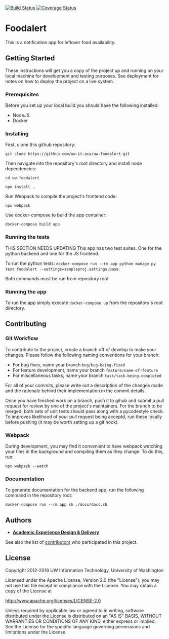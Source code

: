 [![Build Status](https://api.travis-ci.com/uw-it-aca/uw-foodalert.svg?branch=develop)](https://travis-ci.org/uw-it-aca/uw-foodalert)
[![Coverage Status](https://coveralls.io/repos/github/uw-it-aca/uw-foodalert/badge.svg?branch=develop)](https://coveralls.io/github/uw-it-aca/uw-foodalert?branch=develop)

# Foodalert
This is a notification app for leftover food availability.

## Getting Started
These instructions will get you a copy of the project up and running on your local machine for development and testing purposes. See deployment for notes on how to deploy the project on a live system.

### Prerequisites
Before you set up your local build you should have the following installed:
* NodeJS
* Docker

### Installing
First, clone this github repository:

`git clone https://github.com/uw-it-aca/uw-foodalert.git`

Then navigate into the repository's root directory and install node dependencies:

`cd uw-foodalert`

`npm install .`

Run Webpack to compile the project's frontend code:

`npx webpack`

Use docker-compose to build the app container:

`docker-compose build app`

### Running the tests
THIS SECTION NEEDS UPDATING
This app has two test suites. One for the python backend and one for the JS frontend.

To run the python tests: `docker-compose run --rm app python manage.py test foodalert --settings=sampleproj.settings.base`.

Both commands must be run from repository root

### Running the app
To run the app simply execute `docker-compose up` from the repository's root directory.

## Contributing

### Git Workflow
To contribute to the project, create a branch off of develop to make your changes. Please follow the following naming conventions for your branch:

* For bug fixes, name your branch `bug/bug-being-fixed`
* For feature development, name your branch `feature/name-of-feature`
* For miscellaneous tasks, name your branch `task/task-being-completed`

For all of your commits, please write out a description of the changes made and the rationale behind their implementation in the commit details.

Once you have finished work on a branch, push it to gihub and submit a pull request for review by one of the project's maintainers. For the branch to be merged, both sets of unit tests should pass along with a pycodestyle check. To improves likelihood of your pull request being acceptd, run these locally before pushing (it may be worth setting up a git hook). 

### Webpack

During development, you may find it convenient to have webpack watching your files in the background and compiling them as they change. To do this, run: 

`npx webpack --watch`

### Documentation

To generate documentation for the backend app, run the following command in the repository root:

`docker-compose run --rm app sh ./docs/docs.sh`

## Authors

* [**Academic Experience Design & Delivery**](https://github.com/uw-it-aca)

See also the list of [contributors](https://github.com/uw-it-aca/uw-foodalert/contributors) who participated in this project.

## License

Copyright 2012-2016 UW Information Technology, University of Washington

Licensed under the Apache License, Version 2.0 (the "License");
you may not use this file except in compliance with the License.
You may obtain a copy of the License at

http://www.apache.org/licenses/LICENSE-2.0

Unless required by applicable law or agreed to in writing, software
distributed under the License is distributed on an "AS IS" BASIS,
WITHOUT WARRANTIES OR CONDITIONS OF ANY KIND, either express or implied.
See the License for the specific language governing permissions and
limitations under the License.
